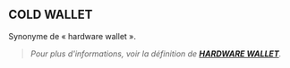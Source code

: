 ## COLD WALLET

Synonyme de « hardware wallet ».

> *Pour plus d'informations, voir la définition de [**HARDWARE WALLET**](/dictionnaire/H.md#hardware-wallet).*

